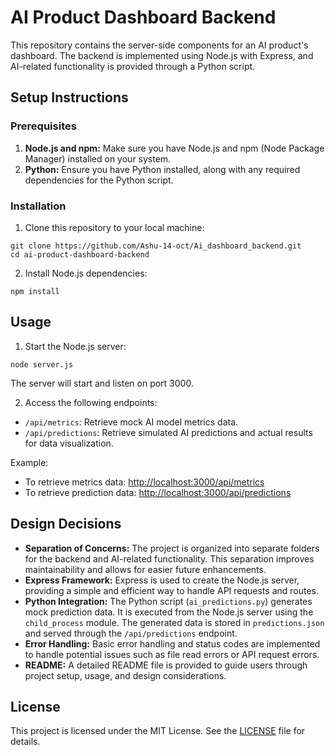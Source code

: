 <!DOCTYPE html>
<html>
<head>
  <title>AI Product Dashboard Backend</title>
</head>
<body>

<h1>AI Product Dashboard Backend</h1>

<p>This repository contains the server-side components for an AI product's dashboard. The backend is implemented using Node.js with Express, and AI-related functionality is provided through a Python script.</p>

<h2>Setup Instructions</h2>

<h3>Prerequisites</h3>
<ol>
  <li><strong>Node.js and npm:</strong> Make sure you have Node.js and npm (Node Package Manager) installed on your system.</li>
  <li><strong>Python:</strong> Ensure you have Python installed, along with any required dependencies for the Python script.</li>
</ol>

<h3>Installation</h3>
<ol>
  <li>Clone this repository to your local machine:</li>
</ol>

<pre><code>git clone https://github.com/Ashu-14-oct/Ai_dashboard_backend.git
cd ai-product-dashboard-backend
</code></pre>

<ol start="2">
  <li>Install Node.js dependencies:</li>
</ol>

<pre><code>npm install
</code></pre>

<h2>Usage</h2>

<ol>
  <li>Start the Node.js server:</li>
</ol>

<pre><code>node server.js
</code></pre>

<p>The server will start and listen on port 3000.</p>

<ol start="2">
  <li>Access the following endpoints:</li>
</ol>

<ul>
  <li><code>/api/metrics</code>: Retrieve mock AI model metrics data.</li>
  <li><code>/api/predictions</code>: Retrieve simulated AI predictions and actual results for data visualization.</li>
</ul>

<p>Example:</p>

<ul>
  <li>To retrieve metrics data: <a href="http://localhost:3000/api/metrics">http://localhost:3000/api/metrics</a></li>
  <li>To retrieve prediction data: <a href="http://localhost:3000/api/predictions">http://localhost:3000/api/predictions</a></li>
</ul>

<h2>Design Decisions</h2>

<ul>
  <li><strong>Separation of Concerns:</strong> The project is organized into separate folders for the backend and AI-related functionality. This separation improves maintainability and allows for easier future enhancements.</li>
  <li><strong>Express Framework:</strong> Express is used to create the Node.js server, providing a simple and efficient way to handle API requests and routes.</li>
  <li><strong>Python Integration:</strong> The Python script (<code>ai_predictions.py</code>) generates mock prediction data. It is executed from the Node.js server using the <code>child_process</code> module. The generated data is stored in <code>predictions.json</code> and served through the <code>/api/predictions</code> endpoint.</li>
  <li><strong>Error Handling:</strong> Basic error handling and status codes are implemented to handle potential issues such as file read errors or API request errors.</li>
  <li><strong>README:</strong> A detailed README file is provided to guide users through project setup, usage, and design considerations.</li>
</ul>

<h2>License</h2>

<p>This project is licensed under the MIT License. See the <a href="LICENSE">LICENSE</a> file for details.</p>

</body>
</html>

